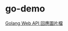 # go-demo
[Golang Web API 回應圖片檔](https://matthung0807.blogspot.com/2022/06/go-web-api-response-image.html)
